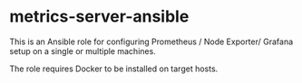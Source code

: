 # metrics-server-ansible
This is an Ansible role for configuring Prometheus / Node Exporter/ Grafana setup on a single or multiple machines.

The role requires Docker to be installed on target hosts.
